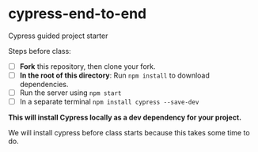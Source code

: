 # cypress-end-to-end
Cypress guided project starter

Steps before class:
- [ ] **Fork** this repository, then clone your fork.
- [ ] **In the root of this directory**: Run `npm install` to download dependencies.
- [ ] Run the server using `npm start` 
- [ ] In a separate terminal `npm install cypress --save-dev`

**This will install Cypress locally as a dev dependency for your project.**


We will install cypress before class starts because this takes some time to do. 
